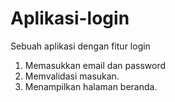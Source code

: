 # Aplikasi-login
Sebuah aplikasi dengan fitur login

1. Memasukkan email dan password
2. Memvalidasi masukan.
3. Menampilkan halaman beranda.
